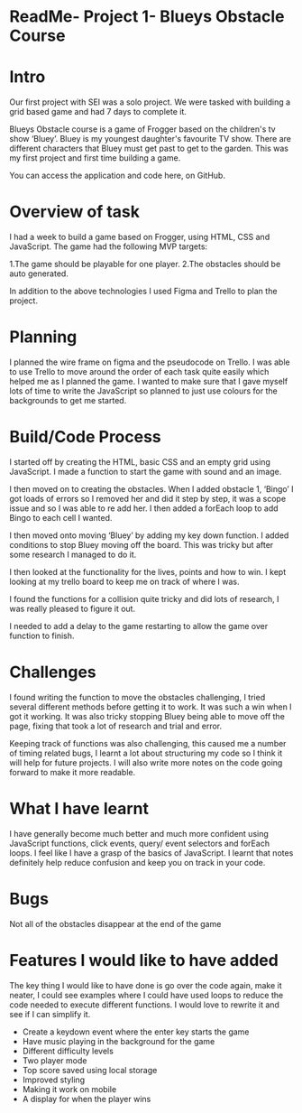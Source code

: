 # ReadMe- Project 1- Blueys Obstacle Course

# Intro
Our first project with SEI was a solo project. We were tasked with building a grid based game and had 7 days to complete it.

Blueys Obstacle course is a game of Frogger based on the children's tv show ‘Bluey’. Bluey is my youngest daughter's favourite TV show. There are different characters that Bluey must get past to get to the garden. This was my first project and first time building a game. 


You can access the application and code here, on GitHub.




# Overview of task


I had a week to build a game based on Frogger, using HTML, CSS and JavaScript. The game had the following MVP targets:


1.The game should be playable for one player.
2.The obstacles should be auto generated.

In addition to the above technologies I used Figma and Trello to plan the project.




# Planning

I planned the wire frame on figma and the pseudocode on Trello. I was able to use Trello to move around the order of each task quite easily which helped me as I planned the game. I wanted to make sure that I gave myself lots of time to write the JavaScript so planned to just use colours for the backgrounds to get me started.







# Build/Code Process

I started off by creating the HTML, basic CSS and an empty grid using JavaScript. I made a function to start the game with sound and an image.

I then moved on to creating the obstacles. When I added obstacle 1, ‘Bingo’ I got loads of errors so I removed her and did it step by step, it was a scope issue and so I was able to re add her. I then added a forEach loop to add Bingo to each cell I wanted. 

I then moved onto moving ‘Bluey’ by adding my key down function. I added conditions to stop Bluey moving off the board. This was tricky but after some research I managed to do it.



I then looked at the functionality for the lives, points and how to win. I kept looking at my trello board to keep me on track of where I was.

I found the functions for a collision quite tricky and did lots of research, I was really pleased to figure it out.





I needed to add a delay to the game restarting to allow the game over function to finish.




# Challenges

I found writing the function to move the obstacles challenging, I tried several different methods before getting it to work. It was such a win when I got it working. It was also tricky stopping Bluey being able to move off the page, fixing that took a lot of research and trial and error.

Keeping track of functions was also challenging, this caused me a number of timing related bugs, I learnt a lot about structuring my code so I think it will help for future projects. I will also write more notes on the code going forward to make it more readable.





# What I have learnt

I have generally become much better and much more confident using JavaScript functions, click events, query/ event selectors and forEach loops. I feel like I have a grasp of the basics of JavaScript. I learnt that notes definitely help reduce confusion and keep you on track in your code.




# Bugs

Not all of the obstacles disappear at the end of the game




# Features I would like to have added

The key thing I would like to have done is go over the code again, make it neater, I could see examples where I could have used loops to reduce the code needed to execute different functions. I would love to rewrite it and see if I can simplify it.
* Create a keydown event where the enter key starts the game
* Have music playing in the background for the game
* Different difficulty levels
* Two player mode
* Top score saved using local storage
* Improved styling
* Making it work on mobile
* A display for when the player wins

